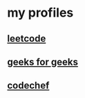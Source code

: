 # my profiles
## [leetcode](https://leetcode.com/sankethsolo/)
## [geeks for geeks](https://auth.geeksforgeeks.org/user/kinisanketh/practice/)
## [codechef](https://www.codechef.com/users/sanketh18)